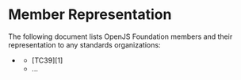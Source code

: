 # Member Representation

The following document lists OpenJS Foundation members and their representation to any standards organizations:

* <firstname> <lastname>
    * [TC39][1]
    * ...

[TC39]: https://github.com/tc39
